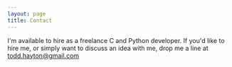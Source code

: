 ```yaml
---
layout: page
title: Contact
---
```


I'm available to hire as a freelance C and Python developer. If you'd like to hire me, or simply want to discuss an idea with me, 
drop me a line at [todd.hayton@gmail.com](mailto:todd.hayton@gmail.com)